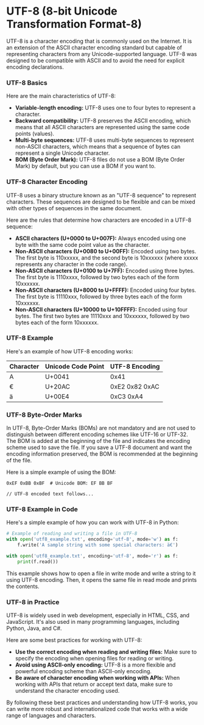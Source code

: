UTF-8 (8-bit Unicode Transformation Format-8)
=============================================

UTF-8 is a character encoding that is commonly used on the Internet. It is an extension of the ASCII character encoding standard but capable of representing characters from any Unicode-supported language. UTF-8 was designed to be compatible with ASCII and to avoid the need for explicit encoding declarations.

### UTF-8 Basics

Here are the main characteristics of UTF-8:

*   **Variable-length encoding:** UTF-8 uses one to four bytes to represent a character.
*   **Backward compatibility:** UTF-8 preserves the ASCII encoding, which means that all ASCII characters are represented using the same code points (values).
*   **Multi-byte sequences:** UTF-8 uses multi-byte sequences to represent non-ASCII characters, which means that a sequence of bytes can represent a single Unicode character.
*   **BOM (Byte Order Mark):** UTF-8 files do not use a BOM (Byte Order Mark) by default, but you can use a BOM if you want to.

### UTF-8 Character Encoding

UTF-8 uses a binary structure known as an "UTF-8 sequence" to represent characters. These sequences are designed to be flexible and can be mixed with other types of sequences in the same document.

Here are the rules that determine how characters are encoded in a UTF-8 sequence:

*   **ASCII characters (U+0000 to U+007F):** Always encoded using one byte with the same code point value as the character.
*   **Non-ASCII characters (U+0080 to U+00FF):** Encoded using two bytes. The first byte is 110xxxxx, and the second byte is 10xxxxxx (where xxxxx represents any character in the code range).
*   **Non-ASCII characters (U+0100 to U+7FF):** Encoded using three bytes. The first byte is 1110xxxx, followed by two bytes each of the form 10xxxxxx.
*   **Non-ASCII characters (U+8000 to U+FFFF):** Encoded using four bytes. The first byte is 11110xxx, followed by three bytes each of the form 10xxxxxx.
*   **Non-ASCII characters (U+10000 to U+10FFFF):** Encoded using four bytes. The first two bytes are 11110xxx and 10xxxxxx, followed by two bytes each of the form 10xxxxxx.

### UTF-8 Example

Here's an example of how UTF-8 encoding works:

| Character | Unicode Code Point | UTF-8 Encoding |
| --- | --- | --- |
| A | U+0041 | 0x41 |
| € | U+20AC | 0xE2 0x82 0xAC |
| ä | U+00E4 | 0xC3 0xA4 |

### UTF-8 Byte-Order Marks

In UTF-8, Byte-Order Marks (BOMs) are not mandatory and are not used to distinguish between different encoding schemes like UTF-16 or UTF-32. The BOM is added at the beginning of the file and indicates the encoding scheme used to save the file. If you save a UTF-8 document and want the encoding information preserved, the BOM is recommended at the beginning of the file.

Here is a simple example of using the BOM:

```
0xEF 0xBB 0xBF  # Unicode BOM: EF BB BF

// UTF-8 encoded text follows...
```

### UTF-8 Example in Code

Here's a simple example of how you can work with UTF-8 in Python:

```python
# Example of reading and writing a file in UTF-8
with open('utf8_example.txt', encoding='utf-8', mode='w') as f:
    f.write('A sample string with some special characters: ä€')

with open('utf8_example.txt', encoding='utf-8', mode='r') as f:
    print(f.read())
```

This example shows how to open a file in write mode and write a string to it using UTF-8 encoding. Then, it opens the same file in read mode and prints the contents.

### UTF-8 in Practice

UTF-8 is widely used in web development, especially in HTML, CSS, and JavaScript. It's also used in many programming languages, including Python, Java, and C#.

Here are some best practices for working with UTF-8:

*   **Use the correct encoding when reading and writing files:** Make sure to specify the encoding when opening files for reading or writing.
*   **Avoid using ASCII-only encoding:** UTF-8 is a more flexible and powerful encoding scheme than ASCII-only encoding.
*   **Be aware of character encoding when working with APIs:** When working with APIs that return or accept text data, make sure to understand the character encoding used.

By following these best practices and understanding how UTF-8 works, you can write more robust and internationalized code that works with a wide range of languages and characters.
